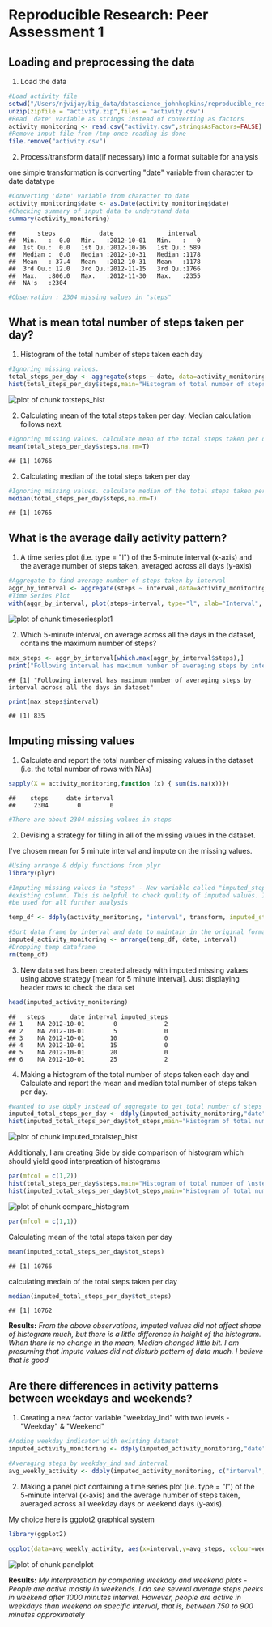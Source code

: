 # Reproducible Research: Peer Assessment 1


## Loading and preprocessing the data

1. Load the data


```r
#Load activity file
setwd("/Users/njvijay/big_data/datascience_johnhopkins/reproducible_research/assignment1/RepData_PeerAssessment1")
unzip(zipfile = "activity.zip",files = "activity.csv")
#Read 'date' variable as strings instead of converting as factors
activity_monitoring <- read.csv("activity.csv",stringsAsFactors=FALSE)
#Remove input file from /tmp once reading is done
file.remove("activity.csv")
```

2. Process/transform data(if necessary) into a format suitable for analysis

one simple transformation is converting "date" variable from character to date datatype


```r
#Converting 'date' variable from character to date
activity_monitoring$date <- as.Date(activity_monitoring$date)
#Checking summary of input data to understand data
summary(activity_monitoring)
```

```
##      steps            date               interval   
##  Min.   :  0.0   Min.   :2012-10-01   Min.   :   0  
##  1st Qu.:  0.0   1st Qu.:2012-10-16   1st Qu.: 589  
##  Median :  0.0   Median :2012-10-31   Median :1178  
##  Mean   : 37.4   Mean   :2012-10-31   Mean   :1178  
##  3rd Qu.: 12.0   3rd Qu.:2012-11-15   3rd Qu.:1766  
##  Max.   :806.0   Max.   :2012-11-30   Max.   :2355  
##  NA's   :2304
```

```r
#Observation : 2304 missing values in "steps"
```

## What is mean total number of steps taken per day?

1. Histogram of the total number of steps taken each day


```r
#Ignoring missing values.
total_steps_per_day <- aggregate(steps ~ date, data=activity_monitoring, sum,na.rm = T)
hist(total_steps_per_day$steps,main="Histogram of total number of steps taken each day", xlab="Steps", col="blue")
```

![plot of chunk totsteps_hist](figure/totsteps_hist.png) 


2. Calculating mean of the total steps taken per day. Median calculation follows next.


```r
#Ignoring missing values. calculate mean of the total steps taken per day
mean(total_steps_per_day$steps,na.rm=T)
```

```
## [1] 10766
```

2. Calculating median of the total steps taken per day


```r
#Ignoring missing values. calculate median of the total steps taken per day
median(total_steps_per_day$steps,na.rm=T)
```

```
## [1] 10765
```


## What is the average daily activity pattern?

1. A time series plot (i.e. type = "l") of the 5-minute interval (x-axis) and the average number of steps taken, averaged across all days (y-axis)


```r
#Aggregate to find average number of steps taken by interval
aggr_by_interval <- aggregate(steps ~ interval,data=activity_monitoring, mean,na.rm = T)
#Time Series Plot
with(aggr_by_interval, plot(steps~interval, type="l", xlab="Interval", ylab="Avg number of steps taken", main="Time series plot", col="red"))
```

![plot of chunk timeseriesplot1](figure/timeseriesplot1.png) 

2. Which 5-minute interval, on average across all the days in the dataset, contains the maximum number of steps?


```r
max_steps <- aggr_by_interval[which.max(aggr_by_interval$steps),]
print("Following interval has maximum number of averaging steps by interval across all the days in dataset")
```

```
## [1] "Following interval has maximum number of averaging steps by interval across all the days in dataset"
```

```r
print(max_steps$interval)
```

```
## [1] 835
```


## Imputing missing values

1. Calculate and report the total number of missing values in the dataset (i.e. the total number of rows with NAs)


```r
sapply(X = activity_monitoring,function (x) { sum(is.na(x))})
```

```
##    steps     date interval 
##     2304        0        0
```

```r
#There are about 2304 missing values in steps
```

2. Devising a strategy for filling in all of the missing values in the dataset. 

I've chosen mean for 5 minute interval and impute on the missing values. 


```r
#Using arrange & ddply functions from plyr
library(plyr)

#Imputing missing values in "steps" - New variable called "imputed_steps" is added without disturbing
#existing column. This is helpful to check quality of imputed values. Imputed_steps attribute will
#be used for all further analysis

temp_df <- ddply(activity_monitoring, "interval", transform, imputed_steps=ifelse(is.na(steps), round(mean(steps,na.rm=T)), steps))

#Sort data frame by interval and date to maintain in the original format order
imputed_activity_monitoring <- arrange(temp_df, date, interval)
#Dropping temp dataframe
rm(temp_df)
```

3. New data set has been created already with imputed missing values using above strategy [mean for 5 minute interval]. Just displaying header rows to check the data set


```r
head(imputed_activity_monitoring)
```

```
##   steps       date interval imputed_steps
## 1    NA 2012-10-01        0             2
## 2    NA 2012-10-01        5             0
## 3    NA 2012-10-01       10             0
## 4    NA 2012-10-01       15             0
## 5    NA 2012-10-01       20             0
## 6    NA 2012-10-01       25             2
```

4. Making a histogram of the total number of steps taken each day and Calculate and report the mean and median total number of steps taken per day.


```r
#wanted to use ddply instead of aggregate to get total number of steps taken each day
imputed_total_steps_per_day <- ddply(imputed_activity_monitoring,"date",summarise,tot_steps=sum(imputed_steps))
hist(imputed_total_steps_per_day$tot_steps,main="Histogram of total number of steps taken each day(after imputing)", xlab="Steps", col="orange")
```

![plot of chunk imputed_totalstep_hist](figure/imputed_totalstep_hist.png) 

Additionaly, I am creating Side by side comparison of histogram which should yield good interpreation of histograms


```r
par(mfcol = c(1,2))
hist(total_steps_per_day$steps,main="Histogram of total number of \nsteps taken each day\n(Before imputing)", xlab="Steps", col="blue")
hist(imputed_total_steps_per_day$tot_steps,main="Histogram of total number of \nsteps taken each day\n(after imputing)", xlab="Steps", col="orange")
```

![plot of chunk compare_histogram](figure/compare_histogram.png) 

```r
par(mfcol = c(1,1))
```

Calculating mean of the total steps taken per day


```r
mean(imputed_total_steps_per_day$tot_steps)
```

```
## [1] 10766
```

calculating medain of the total steps taken per day


```r
median(imputed_total_steps_per_day$tot_steps)
```

```
## [1] 10762
```

**Results:** *From the above observations, imputed values did not affect shape of histogram much, but there is a little difference in height of the histogram. When there is no change in the mean, Median changed little bit. I am presuming that impute values did not disturb pattern of data much. I believe that is good*

## Are there differences in activity patterns between weekdays and weekends?

1. Creating a new factor variable "weekday_ind" with two levels - "Weekday" & "Weekend"

```r
#Adding weekday indicator with existing dataset
imputed_activity_monitoring <- ddply(imputed_activity_monitoring,"date",transform,weekday_ind= ifelse(weekdays(date) %in% c("Saturday","Sunday"),"Weekend","Weekday"))

#Averaging steps by weekday_ind and interval
avg_weekly_activity <- ddply(imputed_activity_monitoring, c("interval","weekday_ind"),summarise, avg_steps = mean(imputed_steps))
```

2. Making a panel plot containing a time series plot (i.e. type = "l") of the 5-minute interval (x-axis) and the average number of steps taken, averaged across all weekday days or weekend days (y-axis). 

My choice here is ggplot2 graphical system


```r
library(ggplot2)

ggplot(data=avg_weekly_activity, aes(x=interval,y=avg_steps, colour=weekday_ind), ) + geom_line() + facet_wrap(~weekday_ind,nrow=2) + xlab("Interval") + ylab("Average Steps Taken") + ggtitle("Panel plot comparison of average steps taken \nby Week days and Week ends")
```

![plot of chunk panelplot](figure/panelplot.png) 

**Results:** *My interpretation by comparing weekday and weekend plots - People are active mostly in weekends. I do see several average steps peeks in weekend after 1000 minutes interval. However, people are active in weekdays than weekend on specific interval, that is, between 750 to 900 minutes approximately*


